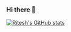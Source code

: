 ### Hi there 👋

[![Ritesh's GitHub stats](https://github-readme-stats.vercel.app/api?username=exismys)](https://github.com/anuraghazra/github-readme-stats)

<!--
**exismys/exismys** is a ✨ _special_ ✨ repository because its `README.md` (this file) appears on your GitHub profile.

Here are some ideas to get you started:

- 🔭 I’m currently working on ...
- 🌱 I’m currently learning ...
- 👯 I’m looking to collaborate on ...
- 🤔 I’m looking for help with ...
- 💬 Ask me about ...
- 📫 How to reach me: ...
- 😄 Pronouns: ...
- ⚡ Fun fact: ...
-->
